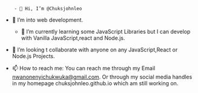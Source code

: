         - 👋 Hi, I’m @Chuksjohnleo
  - 👀 I’m into web development.
      - 🌱 I’m currently learning some
   JavaScript Libraries but I can develop with
    Vanilla JavaScript,react and Node.js.

- 💞️ I’m looking t collaborate with anyone 
    on any JavaScript,React or Node.js Projects.

- 📫 How to reach me:
     You can reach me through my Email
     nwanonenyichukwuka@gmail.com.
     Or through my social media handles in my homepage chuksjohnleo.github.io which am still working on.





